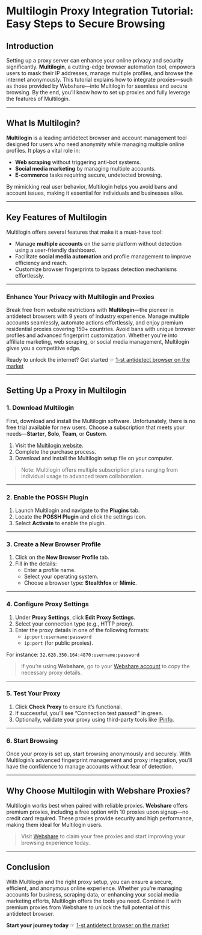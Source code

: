 # Multilogin Proxy Integration Tutorial: Easy Steps to Secure Browsing

## Introduction

Setting up a proxy server can enhance your online privacy and security significantly. **Multilogin**, a cutting-edge browser automation tool, empowers users to mask their IP addresses, manage multiple profiles, and browse the internet anonymously. This tutorial explains how to integrate proxies—such as those provided by Webshare—into Multilogin for seamless and secure browsing. By the end, you’ll know how to set up proxies and fully leverage the features of Multilogin.

---

## What Is Multilogin?

**Multilogin** is a leading antidetect browser and account management tool designed for users who need anonymity while managing multiple online profiles. It plays a vital role in:

- **Web scraping** without triggering anti-bot systems.
- **Social media marketing** by managing multiple accounts.
- **E-commerce** tasks requiring secure, undetected browsing.

By mimicking real user behavior, Multilogin helps you avoid bans and account issues, making it essential for individuals and businesses alike.

---

## Key Features of Multilogin

Multilogin offers several features that make it a must-have tool:

- Manage **multiple accounts** on the same platform without detection using a user-friendly dashboard.
- Facilitate **social media automation** and profile management to improve efficiency and reach.
- Customize browser fingerprints to bypass detection mechanisms effortlessly.

---

### Enhance Your Privacy with Multilogin and Proxies

Break free from website restrictions with **Multilogin**—the pioneer in antidetect browsers with 9 years of industry experience. Manage multiple accounts seamlessly, automate actions effortlessly, and enjoy premium residential proxies covering 150+ countries. Avoid bans with unique browser profiles and advanced fingerprint customization. Whether you're into affiliate marketing, web scraping, or social media management, Multilogin gives you a competitive edge.

Ready to unlock the internet? Get started ☞ [1-st antidetect browser on the market](https://bit.ly/multIlogin)

---

## Setting Up a Proxy in Multilogin

### 1. Download Multilogin

First, download and install the Multilogin software. Unfortunately, there is no free trial available for new users. Choose a subscription that meets your needs—**Starter**, **Solo**, **Team**, or **Custom**.

1. Visit the [Multilogin website](https://bit.ly/multIlogin).
2. Complete the purchase process.
3. Download and install the Multilogin setup file on your computer.

> Note: Multilogin offers multiple subscription plans ranging from individual usage to advanced team collaboration.

---

### 2. Enable the POSSH Plugin

1. Launch Multilogin and navigate to the **Plugins** tab.
2. Locate the **POSSH Plugin** and click the settings icon.
3. Select **Activate** to enable the plugin.

---

### 3. Create a New Browser Profile

1. Click on the **New Browser Profile** tab.
2. Fill in the details:
   - Enter a profile name.
   - Select your operating system.
   - Choose a browser type: **Stealthfox** or **Mimic**.

---

### 4. Configure Proxy Settings

1. Under **Proxy Settings**, click **Edit Proxy Settings**.
2. Select your connection type (e.g., HTTP proxy).
3. Enter the proxy details in one of the following formats:
   - `ip:port:username:password`
   - `ip:port` (for public proxies).

For instance:
`32.628.350.164:4870:username:password`

> If you’re using **Webshare**, go to your [Webshare account](https://proxy2.webshare.io/proxy/list) to copy the necessary proxy details.

---

### 5. Test Your Proxy

1. Click **Check Proxy** to ensure it’s functional.
2. If successful, you’ll see “Connection test passed!” in green.
3. Optionally, validate your proxy using third-party tools like [IPinfo](https://ipinfo.io/).

---

### 6. Start Browsing

Once your proxy is set up, start browsing anonymously and securely. With Multilogin’s advanced fingerprint management and proxy integration, you’ll have the confidence to manage accounts without fear of detection.

---

## Why Choose Multilogin with Webshare Proxies?

Multilogin works best when paired with reliable proxies. **Webshare** offers premium proxies, including a free option with 10 proxies upon signup—no credit card required. These proxies provide security and high performance, making them ideal for Multilogin users.

> Visit [Webshare](https://proxy2.webshare.io/proxy/list) to claim your free proxies and start improving your browsing experience today.

---

## Conclusion

With Multilogin and the right proxy setup, you can ensure a secure, efficient, and anonymous online experience. Whether you’re managing accounts for business, scraping data, or enhancing your social media marketing efforts, Multilogin offers the tools you need. Combine it with premium proxies from Webshare to unlock the full potential of this antidetect browser.

**Start your journey today** ☞ [1-st antidetect browser on the market](https://bit.ly/multIlogin)
